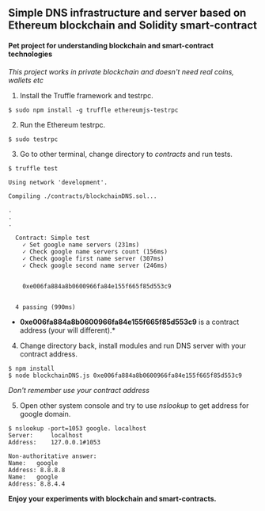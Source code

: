 ## Simple DNS infrastructure and server based on Ethereum blockchain and Solidity smart-contract
#### Pet project for understanding blockchain and smart-contract technologies

*This project works in private blockchain and doesn't need real coins, wallets etc*

1. Install the Truffle framework and testrpc.

`$ sudo npm install -g truffle ethereumjs-testrpc`

2. Run the Ethereum testrpc.

`$ sudo testrpc`

3. Go to other terminal, change directory to *contracts* and run tests.

```
$ truffle test

Using network 'development'.

Compiling ./contracts/blockchainDNS.sol...

.
.
.

  Contract: Simple test
    ✓ Set google name servers (231ms)
    ✓ Check google name servers count (156ms)
    ✓ Check google first name server (307ms)
    ✓ Check google second name server (246ms)


    0xe006fa884a8b0600966fa84e155f665f85d553c9


  4 passing (990ms)
```

* **0xe006fa884a8b0600966fa84e155f665f85d553c9** is a contract address (your will different).*

4. Change directory back, install modules and run DNS server with your contract address.

```
$ npm install
$ node blockchainDNS.js 0xe006fa884a8b0600966fa84e155f665f85d553c9
```

*Don't remember use your contract address*

5. Open other system console and try to use *nslookup* to get address for google domain.

```
$ nslookup -port=1053 google. localhost
Server:		localhost
Address:	127.0.0.1#1053

Non-authoritative answer:
Name:	google
Address: 8.8.8.8
Name:	google
Address: 8.8.4.4
```

**Enjoy your experiments with blockchain and smart-contracts.**
